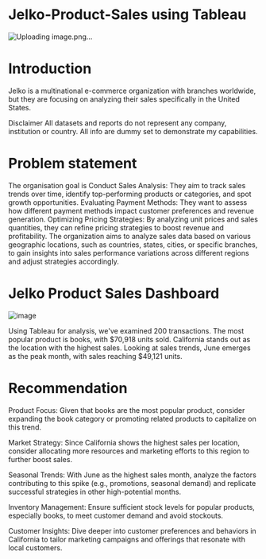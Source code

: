 # Jelko-Product-Sales using Tableau
![Uploading image.png…]()


# Introduction
Jelko is a multinational e-commerce organization with branches worldwide, but they are focusing on analyzing their sales specifically in the United States.

Disclaimer
All datasets and reports do not represent any company, institution or country. All info are dummy set to demonstrate my capabilities.

# Problem statement
The organisation goal is Conduct Sales Analysis: They aim to track sales trends over time, identify top-performing products or categories, and spot growth opportunities.
Evaluating Payment Methods: They want to assess how different payment methods impact customer preferences and revenue generation.
Optimizing Pricing Strategies: By analyzing unit prices and sales quantities, they can refine pricing strategies to boost revenue and profitability.
The organization aims to analyze sales data based on various geographic locations, such as countries, states, cities, or specific branches, to gain insights into sales performance variations across different regions and adjust strategies accordingly.

# Jelko Product Sales Dashboard 
![image](https://github.com/Mizlizzy/Jelko-Product-Sales/assets/125541494/ab02327b-be61-4cde-95c1-f9ae18a52ea8)

Using Tableau for analysis, we've examined 200 transactions. The most popular product is books, with $70,918 units sold. California stands out as the location with the highest sales. Looking at sales trends, June emerges as the peak month, with sales reaching $49,121 units.

# Recommendation

Product Focus: Given that books are the most popular product, consider expanding the book category or promoting related products to capitalize on this trend.

Market Strategy: Since California shows the highest sales per location, consider allocating more resources and marketing efforts to this region to further boost sales.

Seasonal Trends: With June as the highest sales month, analyze the factors contributing to this spike (e.g., promotions, seasonal demand) and replicate successful strategies in other high-potential months.

Inventory Management: Ensure sufficient stock levels for popular products, especially books, to meet customer demand and avoid stockouts.

Customer Insights: Dive deeper into customer preferences and behaviors in California to tailor marketing campaigns and offerings that resonate with local customers.






